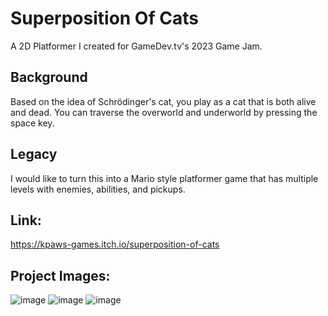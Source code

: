 # Superposition Of Cats
A 2D Platformer I created for GameDev.tv's 2023 Game Jam.

## Background
Based on the idea of Schrödinger's cat, you play as a cat that is both alive and dead. You can traverse the overworld and underworld by pressing the space key.

## Legacy
I would like to turn this into a Mario style platformer game that has multiple levels with enemies, abilities, and pickups.

## Link:
https://kpaws-games.itch.io/superposition-of-cats

## Project Images:
![image](https://github.com/kp4ws/superposition-of-cats/assets/58745400/a5b28934-6929-4eb5-8a78-220c72399d44)
![image](https://github.com/kp4ws/superposition-of-cats/assets/58745400/31ef7fe1-fcdd-4ce7-a4d2-f73f2ba4f191)
![image](https://github.com/kp4ws/superposition-of-cats/assets/58745400/93f2f899-1d54-4ded-95a6-36cc7e8e42f9)
